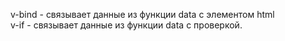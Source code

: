 
v-bind - связывает данные из функции data с элементом html  <br>
v-if - связывает данные из функции data с проверкой. <br>
